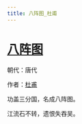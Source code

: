 ```yaml
---
title: 八阵图_杜甫
---
```


# [八阵图](http://so.gushiwen.org/view_11245.aspx)

朝代：唐代

作者：[杜甫](http://so.gushiwen.org/author_474.aspx)

功盖三分国，名成八阵图。

江流石不转，遗恨失吞吴。
